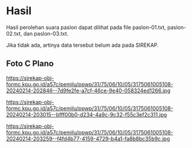 # Hasil

Hasil perolehan suara paslon dapat dilihat pada file paslon-01.txt, paslon-02.txt, dan paslon-03.txt.

Jika tidak ada, artinya data tersebut belum ada pada SIREKAP.

## Foto C Plano

https://sirekap-obj-formc.kpu.go.id/a57c/pemilu/ppwp/31/75/06/10/05/3175061005108-20240214-202846--7d9fe2fe-a7cf-46ce-9e40-058324ed1266.jpg

https://sirekap-obj-formc.kpu.go.id/a57c/pemilu/ppwp/31/75/06/10/05/3175061005108-20240214-203015--bfff00b0-d234-4a9c-9c32-f55c3ef2c311.jpg

https://sirekap-obj-formc.kpu.go.id/a57c/pemilu/ppwp/31/75/06/10/05/3175061005108-20240214-203259--f4fd4b77-4159-4729-b4a1-fa8b8bc35b9c.jpg
